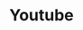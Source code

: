 ---
# This topic lives at
# https://digital.gov/topics/youtube

# Topic Title
title: "Youtube"

# description — keep it short and clear
summary: ""

# Weight
weight: 1

# For more information on managing topics,
# see https://github.com/GSA/digitalgov.gov/wiki/topics
---